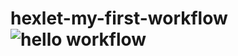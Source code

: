 # hexlet-my-first-workflow ![hello workflow](https://github.com/kssedenko/exlet-my-first-workflow/actions/workflows/hello-world.yml/badge.svg)